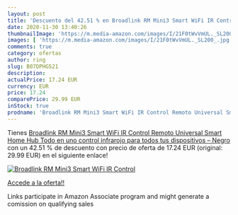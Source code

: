 ```yaml
---
layout: post
title: 'Descuento del 42.51 % en Broadlink RM Mini3 Smart WiFi IR Control'
date: 2020-11-30 13:40:26
thumbnailImage: 'https://m.media-amazon.com/images/I/21F0tWvVmUL._SL200_.jpg'
images: [ 'https://m.media-amazon.com/images/I/21F0tWvVmUL._SL200_.jpg' ]
comments: true
category: ofertas
author: ring
slug: B07DPHG521
description:
actualPrice: 17.24 EUR
currency: EUR
price: 17.24
comparePrice: 29.99 EUR
inStock: true
prodname: 'Broadlink RM Mini3 Smart WiFi IR Control Remoto Universal Smart Home Hub  Todo en uno control infrarojo para todos tus dispositivos – Negro'
---
```


Tienes [Broadlink RM Mini3 Smart WiFi IR Control Remoto Universal Smart Home Hub  Todo en uno control infrarojo para todos tus dispositivos – Negro](https://www.amazon.es/dp/B07DPHG521/?tag=tolees-21) con un 42.51 % de descuento con precio de oferta de 17.24 EUR (original: 29.99 EUR) en el siguiente enlace!

[![Broadlink RM Mini3 Smart WiFi IR Control](https://m.media-amazon.com/images/I/21F0tWvVmUL._SL200_.jpg)](https://www.amazon.es/dp/B07DPHG521/?tag=tolees-21)

[Accede a la oferta!!](https://www.amazon.es/dp/B07DPHG521/?tag=tolees-21)

Links participate in Amazon Associate program and might generate a comission on qualifying sales


